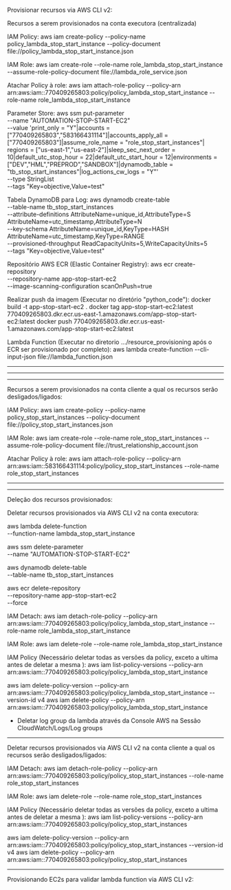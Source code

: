 
Provisionar recursos via AWS CLI v2:

Recursos a serem provisionados na conta executora (centralizada)

IAM Policy:
aws iam create-policy --policy-name policy_lambda_stop_start_instance --policy-document file://policy_lambda_stop_start_instance.json

IAM Role:
aws iam create-role --role-name role_lambda_stop_start_instance --assume-role-policy-document file://lambda_role_service.json

Atachar Policy à role:
aws iam attach-role-policy --policy-arn arn:aws:iam::770409265803:policy/policy_lambda_stop_start_instance --role-name role_lambda_stop_start_instance


Parameter Store:
aws ssm put-parameter \
    --name "AUTOMATION-STOP-START-EC2" \
    --value 'print_only = "Y"|accounts = ["770409265803","583166431114"]|accounts_apply_all = ["770409265803"]|assume_role_name = "role_stop_start_instances"| regions = ["us-east-1","us-east-2"]|sleep_sec_next_order = 10|default_utc_stop_hour = 22|default_utc_start_hour = 12|environments = ["DEV","HML","PREPROD","SANDBOX"]|dynamodb_table = "tb_stop_start_instances"|log_actions_cw_logs = "Y"' \
    --type StringList \
    --tags "Key=objective,Value=test" 

Tabela DynamoDB para Log:
aws dynamodb create-table \
    --table-name tb_stop_start_instances \
    --attribute-definitions AttributeName=unique_id,AttributeType=S AttributeName=utc_timestamp,AttributeType=N \
    --key-schema AttributeName=unique_id,KeyType=HASH AttributeName=utc_timestamp,KeyType=RANGE \
    --provisioned-throughput ReadCapacityUnits=5,WriteCapacityUnits=5 \
    --tags "Key=objective,Value=test" 

Repositório AWS ECR (Elastic Container Registry):
aws ecr create-repository \
    --repository-name app-stop-start-ec2 \
    --image-scanning-configuration scanOnPush=true

Realizar push da imagem (Executar no diretório "python_code"):
docker build -t app-stop-start-ec2 .
docker tag app-stop-start-ec2:latest 770409265803.dkr.ecr.us-east-1.amazonaws.com/app-stop-start-ec2:latest
docker push 770409265803.dkr.ecr.us-east-1.amazonaws.com/app-stop-start-ec2:latest

Lambda Function (Executar no diretorio .../resource_provisioning após o ECR ser provisionado por completo):
aws lambda create-function --cli-input-json file://lambda_function.json

******************************************************************************



************************************************************************************************************************************************************
************************************************************************************************************************************************************

Recursos a serem provisionados na conta cliente a qual os recursos serão desligados/ligados:

IAM Policy:
aws iam create-policy --policy-name policy_stop_start_instances --policy-document file://policy_stop_start_instances.json

IAM Role:
aws iam create-role --role-name role_stop_start_instances --assume-role-policy-document file://trust_relationship_account.json

Atachar Policy à role:
aws iam attach-role-policy --policy-arn arn:aws:iam::583166431114:policy/policy_stop_start_instances --role-name role_stop_start_instances


************************************************************************************************************************************************************
************************************************************************************************************************************************************
Deleção dos recursos provisionados:

Deletar recursos provisionados via AWS CLI v2 na conta executora:


aws lambda delete-function \
    --function-name lambda_stop_start_instance

aws ssm delete-parameter \
    --name "AUTOMATION-STOP-START-EC2"
    
aws dynamodb delete-table \
    --table-name tb_stop_start_instances

aws ecr delete-repository \
    --repository-name app-stop-start-ec2 \
    --force

IAM Detach:
aws iam detach-role-policy --policy-arn arn:aws:iam::770409265803:policy/policy_lambda_stop_start_instance --role-name role_lambda_stop_start_instance

IAM Role:
aws iam delete-role --role-name role_lambda_stop_start_instance

IAM Policy (Necessário deletar todas as versões da policy, exceto a ultima antes de deletar a mesma ):
aws iam list-policy-versions --policy-arn arn:aws:iam::770409265803:policy/policy_lambda_stop_start_instance

aws iam delete-policy-version --policy-arn arn:aws:iam::770409265803:policy/policy_lambda_stop_start_instance --version-id v4
aws iam delete-policy --policy-arn arn:aws:iam::770409265803:policy/policy_lambda_stop_start_instance

* Deletar log group da lambda através da Console AWS na Sessão CloudWatch/Logs/Log groups


************************************************************************************************************************************************************

Deletar recursos provisionados via AWS CLI v2 na conta cliente a qual os recursos serão desligados/ligados:

IAM Detach:
aws iam detach-role-policy --policy-arn arn:aws:iam::770409265803:policy/policy_stop_start_instances --role-name role_stop_start_instances

IAM Role:
aws iam delete-role --role-name role_stop_start_instances

IAM Policy (Necessário deletar todas as versões da policy, exceto a ultima antes de deletar a mesma ):
aws iam list-policy-versions --policy-arn arn:aws:iam::770409265803:policy/policy_stop_start_instances

aws iam delete-policy-version --policy-arn arn:aws:iam::770409265803:policy/policy_stop_start_instances --version-id v4
aws iam delete-policy --policy-arn arn:aws:iam::770409265803:policy/policy_stop_start_instances


******************************************************************************

Provisionando EC2s para validar lambda function via AWS CLI v2:

